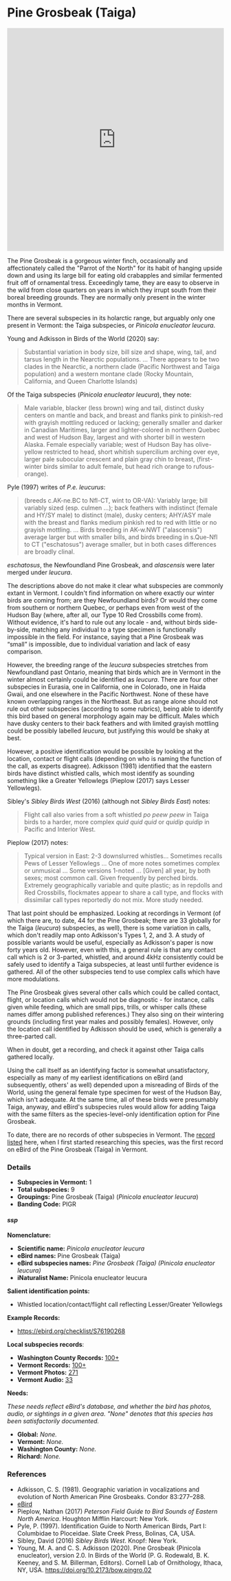 # Pine Grosbeak (Taiga)

<iframe width="640" height="518" src="https://macaulaylibrary.org/asset/300960971/embed/640" frameborder="0" allowfullscreen style="width:640px;max-width:100%;"></iframe>

The Pine Grosbeak is a gorgeous winter finch, occasionally and affectionately called the "Parrot of the North" for its habit of hanging upside down and using its large bill for eating old crabapples and similar fermented fruit off of ornamental tress. Exceedingly tame, they are easy to observe in the wild from close quarters on years in which they irrupt south from their boreal breeding grounds. They are normally only present in the winter months in Vermont.

There are several subspecies in its holarctic range, but arguably only one present in Vermont: the Taiga subspecies, or _Pinicola enucleator leucura_.

Young and Adkisson in Birds of the World (2020) say:

> Substantial variation in body size, bill size and shape, wing, tail, and tarsus length in the Nearctic populations. ... There appears to be two clades in the Nearctic, a northern clade (Pacific Northwest and Taiga population) and a western montane clade (Rocky Mountain, California, and Queen Charlotte Islands)

Of the Taiga subspecies (_Pinicola enucleator leucura_), they note:

> Male variable, blacker (less brown) wing and tail, distinct dusky centers on mantle and back, and breast and flanks pink to pinkish-red with grayish mottling reduced or lacking; generally smaller and darker in Canadian Maritimes, larger and lighter-colored in northern Quebec and west of Hudson Bay, largest and with shorter bill in western Alaska. Female especially variable; west of Hudson Bay has olive-yellow restricted to head, short whitish supercilium arching over eye, larger pale subocular crescent and plain gray chin to breast, (first-winter birds similar to adult female, but head rich orange to rufous-orange).

Pyle (1997) writes of _P.e. leucurus_:

> (breeds c.AK-ne.BC to Nfl-CT, wint to OR-VA): Variably large; bill variably sized (esp. culmen ...); back feathers with indistinct (female and HY/SY male) to distinct (male), dusky centers; AHY/ASY male with the breast and flanks medium pinkish red to red with little or no grayish mottling. ... Birds breeding in AK-w.NWT ("alascensis") average larger but with smaller bills, and birds breeding in s.Que-Nfl to CT ("eschatosus") average smaller, but in both cases differences are broadly clinal.

_eschatosus_, the Newfoundland Pine Grosbeak, and _alascensis_ were later merged under _leucura_.

The descriptions above do not make it clear what subspecies are commonly extant in Vermont. I couldn't find information on where exactly our winter birds are coming from; are they Newfoundland birds? Or would they come from southern or northern Quebec, or perhaps even from west of the Hudson Bay (where, after all, our Type 10 Red Crossbills come from). Without evidence, it's hard to rule out any locale - and, without birds side-by-side, matching any individual to a type specimen is functionally impossible in the field. For instance, saying that a Pine Grosbeak was “small” is impossible, due to individual variation and lack of easy comparison.

However, the breeding range of the _leucura_ subspecies stretches from Newfoundland past Ontario, meaning that birds which are in Vermont in the winter almost certainly could be identified as _leucura_. There are four other subspecies in Eurasia, one in California, one in Colorado, one in Haida Gwaii, and one elsewhere in the Pacific Northwest. None of these have known overlapping ranges in the Northeast. But as range alone should not rule out other subspecies (according to some rubrics), being able to identify this bird based on general morphology again may be difficult. Males which have dusky centers to their back feathers and with limited grayish mottling could be possibly labelled _leucura_, but justifying this would be shaky at best.

However, a positive identification would be possible by looking at the location, contact or flight calls (depending on who is naming the function of the call, as experts disagree). Adkisson (1981) identified that the eastern birds have distinct whistled calls, which most identify as sounding something like a Greater Yellowlegs (Pieplow (2017) says Lesser Yellowlegs).

Sibley's _Sibley Birds West_ (2016) (although not _Sibley Birds East_) notes:

> Flight call also varies from a soft whistled _po peew peew_ in Taiga birds to a harder, more complex _quid quid quid_ or _quidip quidip_ in Pacific and Interior West.

Pieplow (2017) notes:

> Typical version in East: 2-3 downslurred whistles... Sometimes recalls Pews of Lesser Yellowlegs ... One of more notes sometimes complex or unmusical ... Some versions 1-noted ... [Given] all year, by both sexes; most common call. Given frequently by perched birds. Extremely geographically variable and quite plastic; as in repdolls and Red Crossbills, flockmates appear to share a call type, and flocks with dissimilar call types reportedly do not mix. More study needed.

That last point should be emphasized. Looking at recordings in Vermont (of which there are, to date, 44 for the Pine Grosbeak; there are 33 globally for the Taiga (_leucura_) subspecies, as well), there is some variation in calls, which don't readily map onto Adkisson's Types 1, 2, and 3. A study of possible variants would be useful, especially as Adkisson's paper is now forty years old. However, even with this, a general rule is that any contact call which is 2 or 3-parted, whistled, and around 4kHz consistently could be safely used to identify a Taiga subspecies, at least until further evidence is gathered. All of the other subspecies tend to use complex calls which have more modulations.

The Pine Grosbeak gives several other calls which could be called contact, flight, or location calls which would not be diagnostic - for instance, calls given while feeding, which are small pips, trills, or whisper calls (these names differ among published references.) They also sing on their wintering grounds (including first year males and possibly females). However, only the location call identified by Adkisson should be used, which is generally a three-parted call.

When in doubt, get a recording, and check it against other Taiga calls gathered locally.

Using the call itself as an identifying factor is somewhat unsatisfactory, especially as many of my earliest identifications on eBird (and subsequently, others' as well) depended upon a misreading of Birds of the World, using the general female type specimen for west of the Hudson Bay, which isn't adequate. At the same time, all of these birds were presumably Taiga, anyway, and eBird's subspecies rules would allow for adding Taiga with the same filters as the species-level-only identification option for Pine Grosbeak.

To date, there are no records of other subspecies in Vermont. The [record listed](https://ebird.org/checklist/S76190268) here, when I first started researching this species, was the first record on eBird of the Pine Grosbeak (Taiga) in Vermont.

### Details

- **Subspecies in Vermont:** 1
- **Total subspecies:** 9
- **Groupings:** Pine Grosbeak (Taiga) (_Pinicola enucleator leucura_)
- **Banding Code:** PIGR

#### _ssp_

**Nomenclature:**
- **Scientific name:** _Pinicola enucleator leucura_
- **eBird names:** Pine Grosbeak (Taiga)
- **eBird subspecies names:** _Pine Grosbeak (Taiga) (Pinicola enucleator leucura)_
- **iNaturalist Name:** Pinicola enucleator leucura

**Salient identification points:**
- Whistled location/contact/flight call reflecting Lesser/Greater Yellowlegs

**Example Records:**
- https://ebird.org/checklist/S76190268

**Local subspecies records**:
- **Washington County Records:** [100+](https://ebird.org/map/pingro6?neg=true&env.minX=&env.minY=&env.maxX=&env.maxY=&zh=false&gp=false&ev=Z&mr=1-12&bmo=1&emo=12&yr=all&byr=1900&eyr=2021)
- **Vermont Records:** [100+](https://ebird.org/map/pingro6?neg=true&env.minX=&env.minY=&env.maxX=&env.maxY=&zh=false&gp=false&ev=Z&mr=1-12&bmo=1&emo=12&yr=all&byr=1900&eyr=2021)
- **Vermont Photos:** [271](https://ebird.org/media/catalog?taxonCode=pingro6&mediaType=p&q=Pine%20Grosbeak%20(Taiga)%20-%20Pinicola%20enucleator%20leucura)
- **Vermont Audio:** [33](https://ebird.org/media/catalog?taxonCode=pingro6&mediaType=a&q=Pine%20Grosbeak%20(Taiga)%20-%20Pinicola%20enucleator%20leucura)

**Needs:**

_These needs reflect eBird's database, and whether the bird has photos, audio, or sightings in a given area. "None" denotes that this species has been satisfactorily documented._

- **Global:** _None._
- **Vermont:** _None._
- **Washington County:** _None._
- **Richard:** _None._

### References

- Adkisson, C. S. (1981). Geographic variation in vocalizations and evolution of North American Pine Grosbeaks. Condor 83:277–288.
- [eBird](https://ebird.org/species/pingro)
- Pieplow, Nathan (2017) _Peterson Field Guide to Bird Sounds of Eastern North America_. Houghton Mifflin Harcourt: New York.
- Pyle, P. (1997). Identification Guide to North American Birds, Part I: Columbidae to Ploceidae. Slate Creek Press, Bolinas, CA, USA.
- Sibley, David (2016) _Sibley Birds West_. Knopf: New York.
- Young, M. A. and C. S. Adkisson (2020). Pine Grosbeak (Pinicola enucleator), version 2.0. In Birds of the World (P. G. Rodewald, B. K. Keeney, and S. M. Billerman, Editors). Cornell Lab of Ornithology, Ithaca, NY, USA. https://doi.org/10.2173/bow.pingro.02
